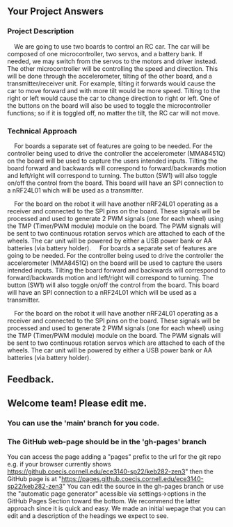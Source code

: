 ## Your Project Answers

### Project Description

    We are going to use two boards to control an RC car. The car will be composed of one microcontroller, two servos, and a battery bank. If needed, we may switch from the servos to the motors and driver instead. The other microcontroller will be controlling the speed and direction. This will be done through the accelerometer, tilting of the other board, and a transmitter/receiver unit. For example, tilting it forwards would cause the car to move forward and with more tilt would be more speed. Tilting to the right or left would cause the car to change direction to right or left. One of the buttons on the board will also be used to toggle the microcontroller functions; so if it is toggled off, no matter the tilt, the RC car will not move.
### Technical Approach

    For boards a separate set of features are going to be needed. For the controller being used to drive the controller the accelerometer (MMA8451Q) on the board will be used to capture the users intended inputs. Tilting the board forward and backwards will correspond to forward/backwards motion and left/right will correspond to turning. The button (SW1) will also toggle on/off the control from the board. This board will have an SPI connection to a nRF24L01 which will be used as a transmitter.

    For the board on the robot it will have another nRF24L01 operating as a receiver and connected to the SPI pins on the board. These signals will be processed and used to generate 2 PWM signals (one for each wheel) using the TMP (Timer/PWM module) module on the board. The PWM signals will be sent to two continuous rotation servos which are attached to each of the wheels. The car unit will be powered by either a USB power bank or AA batteries (via battery holder).
    For boards a separate set of features are going to be needed. For the controller being used to drive the controller the accelerometer (MMA8451Q) on the board will be used to capture the users intended inputs. Tilting the board forward and backwards will correspond to forward/backwards motion and left/right will correspond to turning. The button (SW1) will also toggle on/off the control from the board. This board will have an SPI connection to a nRF24L01 which will be used as a transmitter.

    For the board on the robot it will have another nRF24L01 operating as a receiver and connected to the SPI pins on the board. These signals will be processed and used to generate 2 PWM signals (one for each wheel) using the TMP (Timer/PWM module) module on the board. The PWM signals will be sent to two continuous rotation servos which are attached to each of the wheels. The car unit will be powered by either a USB power bank or AA batteries (via battery holder).

## Feedback.

## Welcome team! Please edit me.
### You can use the 'main' branch for you code.
### The GitHub web-page should be in the 'gh-pages' branch
You can access the page adding a "pages" prefix to the url for the git repo e.g. if your browser currently shows https://github.coecis.cornell.edu/ece3140-sp22/keb282-zen3" then the GitHub page is at "https://pages.github.coecis.cornell.edu/ece3140-sp22/keb282-zen3" You can edit the source in the gh-pages branch or use the "automatic page generator" acessible via settings->options in the GitHub Pages Section toward the bottom. We recommend the latter approach since it is quick and easy. We made an initial wepage that you can edit and a description of the headings we expect to see.